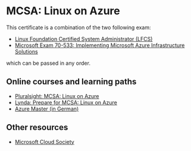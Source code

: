 # MCSA: Linux on Azure

This certificate is a combination of the two following exam:

- [Linux Foundation Certified System Administrator (LFCS)](../Linux-Foundation/lfcs.md)
- [Microsoft Exam 70-533: Implementing Microsoft Azure Infrastructure Solutions](70-533.md)

which can be passed in any order.

## Online courses and learning paths
- [Pluralsight: MCSA: Linux on Azure](https://app.pluralsight.com/paths/skills/mcsa-linux-on-azure) 
- [Lynda: Prepare for MCSA: Linux on Azure](https://www.lynda.com/learning-paths/IT/prepare-for-mcsa-linux-on-azure) 
- [Azure Master (in German)](https://www.microsoft.com/de-de/aktion/azure-master/MCP-70-533.aspx) 

## Other resources
- [Microsoft Cloud Society](https://cloudsociety.microsoft.com/)
